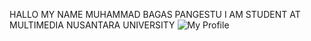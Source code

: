 HALLO MY NAME MUHAMMAD BAGAS PANGESTU
I AM STUDENT AT MULTIMEDIA NUSANTARA UNIVERSITY
![My Profile](https://user-images.githubusercontent.com/83765572/147755521-6ab450b7-02bd-4cd3-9e9f-b2e4eaeb6700.png)

